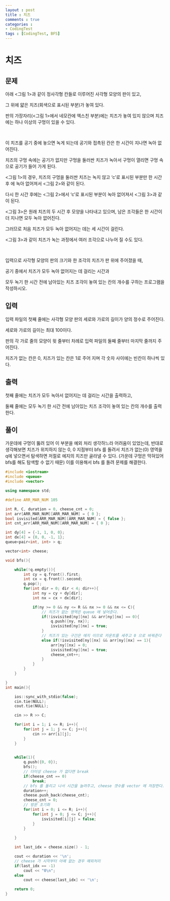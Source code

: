 ```yaml
---
layout : post
title : 치즈
comments : true
categories : 
- CodingTest
tags : [CodingTest, BFS]
---
```

# 치즈

## 문제


아래 <그림 1>과 같이 정사각형 칸들로 이루어진 사각형 모양의 판이 있고, 

그 위에 얇은 치즈(회색으로 표시된 부분)가 놓여 있다. 

판의 가장자리(<그림 1>에서 네모칸에 엑스친 부분)에는 치즈가 놓여 있지 않으며 치즈에는 하나 이상의 구멍이 있을 수 있다.

 

이 치즈를 공기 중에 놓으면 녹게 되는데 공기와 접촉된 칸은 한 시간이 지나면 녹아 없어진다. 

치즈의 구멍 속에는 공기가 없지만 구멍을 둘러싼 치즈가 녹아서 구멍이 열리면 구멍 속으로 공기가 들어 가게 된다. 

<그림 1>의 경우, 치즈의 구멍을 둘러싼 치즈는 녹지 않고 ‘c’로 표시된 부분만 한 시간 후 에 녹아 없어져서 <그림 2>와 같이 된다.



다시 한 시간 후에는 <그림 2>에서 ‘c’로 표시된 부분이 녹아 없어져서 <그림 3>과 같이 된다.



<그림 3>은 원래 치즈의 두 시간 후 모양을 나타내고 있으며, 남은 조각들은 한 시간이 더 지나면 모두 녹아 없어진다. 

그러므로 처음 치즈가 모두 녹아 없어지는 데는 세 시간이 걸린다. 

<그림 3>과 같이 치즈가 녹는 과정에서 여러 조각으로 나누어 질 수도 있다.

 

입력으로 사각형 모양의 판의 크기와 한 조각의 치즈가 판 위에 주어졌을 때, 

공기 중에서 치즈가 모두 녹아 없어지는 데 걸리는 시간과 

모두 녹기 한 시간 전에 남아있는 치즈 조각이 놓여 있는 칸의 개수를 구하는 프로그램을 작성하시오.


## 입력

입력 파일의 첫째 줄에는 사각형 모양 판의 세로와 가로의 길이가 양의 정수로 주어진다.

세로와 가로의 길이는 최대 100이다. 

판의 각 가로 줄의 모양이 윗 줄부터 차례로 입력 파일의 둘째 줄부터 마지막 줄까지 주어진다. 

치즈가 없는 칸은 0, 치즈가 있는 칸은 1로 주어 지며 각 숫자 사이에는 빈칸이 하나씩 있다.


## 출력
첫째 줄에는 치즈가 모두 녹아서 없어지는 데 걸리는 시간을 출력하고, 

둘째 줄에는 모두 녹기 한 시간 전에 남아있는 치즈 조각이 놓여 있는 칸의 개수를 출력한다.

## 풀이

가운데에 구멍이 뚫려 있어 이 부분을 예외 처리 생각하느라 어려움이 있었는데, 반대로 생각해보면 치즈가 위치하지 않는 0, 0 지점부터 bfs 를 돌려서 치즈가 없는(0) 영역을 q에 넣으면서 탐색하면 저절로 에지의 치즈만 골라낼 수 있다. (가운데 구멍은 막혀있어 bfs를 해도 탐색할 수 없기 때문) 이를 이용해서 bfs 를 돌려 문제를 해결한다.

```cpp
#include <iostream>
#include <queue>
#include <vector>

using namespace std;

#define ARR_MAR_NUM 105

int R, C, duration = 0, cheese_cnt = 0;
int arr[ARR_MAR_NUM][ARR_MAR_NUM] = { 0 };
bool isvisited[ARR_MAR_NUM][ARR_MAR_NUM] = { false };
int cnt_arr[ARR_MAR_NUM][ARR_MAR_NUM] = { 0 };

int dy[4] = {-1, 1, 0, 0};
int dx[4] = {0, 0, -1, 1};
queue<pair<int, int> > q;

vector<int> cheese;

void bfs(){

    while(!q.empty()){
        int cy = q.front().first;
        int cx = q.front().second;
        q.pop();
        for(int dir = 0; dir < 4; dir++){
            int ny = cy + dy[dir];
            int nx = cx + dx[dir];

            if(ny >= 0 && ny <= R && nx >= 0 && nx <= C){
                // 치즈가 없는 영역은 queue 에 넣어준다.
                if(!isvisited[ny][nx] && arr[ny][nx] == 0){
                    q.push({ny, nx});
                    isvisited[ny][nx] = true;
                }
                // 치즈가 있는 구간은 에지 이므로 카운트를 세주고 0 으로 바꿔준다
                else if(!isvisited[ny][nx] && arr[ny][nx] == 1){
                    arr[ny][nx] = 0;
                    isvisited[ny][nx] = true;
                    cheese_cnt++;
                }
            }
        }
    }

}
int main(){

    ios::sync_with_stdio(false);
    cin.tie(NULL);
    cout.tie(NULL);

    cin >> R >> C;

    for(int i = 1; i <= R; i++){
        for(int j = 1; j <= C; j++){
            cin >> arr[i][j];
        }
    }

 
    while(1){
        q.push({0, 0});
        bfs();
        // 더이상 cheese 가 없다면 break
        if(cheese_cnt == 0)
            break;
        // bfs 를 돌리고 나서 시간을 늘려주고, cheese 갯수를 vector 에 저장한다.
        duration++;
        cheese.push_back(cheese_cnt);
        cheese_cnt = 0;
        // 방문 초기화
        for(int i = 0; i <= R; i++){
            for(int j = 0; j <= C; j++){
                isvisited[i][j] = false;
            }
        }
        
    }

    int last_idx = cheese.size() - 1;

    cout << duration << '\n';
    // cheese 가 시작부터 아예 없는 경우 예외처리
    if(last_idx == -1)
        cout << "0\n";
    else
        cout << cheese[last_idx] << '\n';

    return 0;
}
```